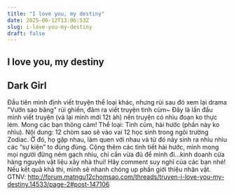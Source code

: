 ```yaml
---
title: "I love you, my destiny"
date: 2025-06-12T13:06:53Z
slug: i-love-you-my-destiny
draft: false
---
```


## I love you, my destiny

## Dark Girl

Đầu tiên mình định viết truyện thể loại khác, nhưng rùi sau đó xem lại drama "Vườn sao băng" rùi ghiền, đâm ra viết truyện tình củm~ Đây là lần đầu mình viết truyện (vả lại mình mới 12t àh) nên truyện có nhìu đoạn ko thực lém. Mong các bạn thông cảm!
Thể loại: Tình củm, hài hước (phần này ko nhìu).
Nội dung: 12 chòm sao sẽ vào vai 12 học sinh trong ngôi trường Zodiac. Ở đó, họ gặp nhau, làm quen với nhau và từ đó nảy sinh ra nhìu nhìu các “sự kiện” to đùng đùng. Cộng thêm các tình tiết hài hước, mình mong mọi người đừng ném gạch nhìu, chỉ cần vừa đủ để mình đi...kinh doanh cửa hàng nguyên vật liệu xây nhà thui! Hãy comment suy nghĩ của các bạn nhé! Nếu kết quả khả thi, mình sẽ nhanh chóng up phần giới thiệu nhân vật.
GTNV: http://forum.matngu12chomsao.com/threads/truyen-i-love-you-my-destiny.14533/page-2#post-147106